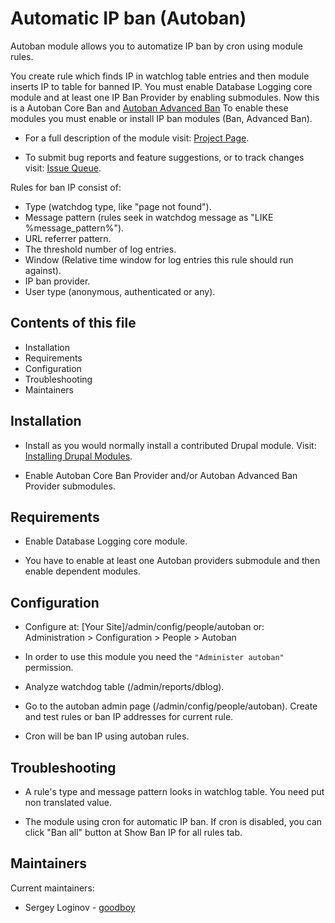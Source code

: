 # Automatic IP ban (Autoban)

Autoban module allows you to automatize IP ban by cron using module rules.

You create rule which finds IP in watchlog table entries and then module inserts
IP to table for banned IP.
You must enable Database Logging core module and at least one
IP Ban Provider by enabling submodules.
Now this is a Autoban Core Ban and [Autoban Advanced Ban](https://www.drupal.org/project/advban)
To enable these modules you must enable or install IP ban modules
(Ban, Advanced Ban).

- For a full description of the module visit:
  [Project Page](https://www.drupal.org/project/autoban).

- To submit bug reports and feature suggestions, or to track changes visit:
  [Issue Queue](https://www.drupal.org/project/issues/autoban).

Rules for ban IP consist of:
- Type (watchdog type, like "page not found").
- Message pattern (rules seek in watchdog message as "LIKE %message_pattern%").
- URL referrer pattern.
- The threshold number of log entries.
- Window  (Relative time window for log entries this rule should run against).
- IP ban provider.
- User type (anonymous, authenticated or any).

## Contents of this file

- Installation
- Requirements
- Configuration
- Troubleshooting
- Maintainers

## Installation

 - Install as you would normally install a contributed Drupal module.
   Visit: [Installing Drupal Modules](https://www.drupal.org/docs/extending-drupal/installing-modules).

 - Enable Autoban Core Ban Provider and/or Autoban Advanced Ban Provider
   submodules.


## Requirements

 - Enable Database Logging core module.

 - You have to enable at least one Autoban providers submodule
and then enable dependent modules.


## Configuration

- Configure at: [Your Site]/admin/config/people/autoban
  or: Administration > Configuration > People > Autoban

- In order to use this module you need the `"Administer autoban"`
  permission.

- Analyze watchdog table (/admin/reports/dblog).

- Go to the autoban admin page (/admin/config/people/autoban). Create and
  test rules or ban IP addresses for current rule.

- Cron will be ban IP using autoban rules.

## Troubleshooting

- A rule's type and message pattern looks in watchlog table.
You need put non translated value.

- The module using cron for automatic IP ban. If cron is disabled, you can
  click "Ban all" button at Show Ban IP for all rules tab.


## Maintainers

Current maintainers:
 - Sergey Loginov - [goodboy](https://drupal.org/user/222910)
